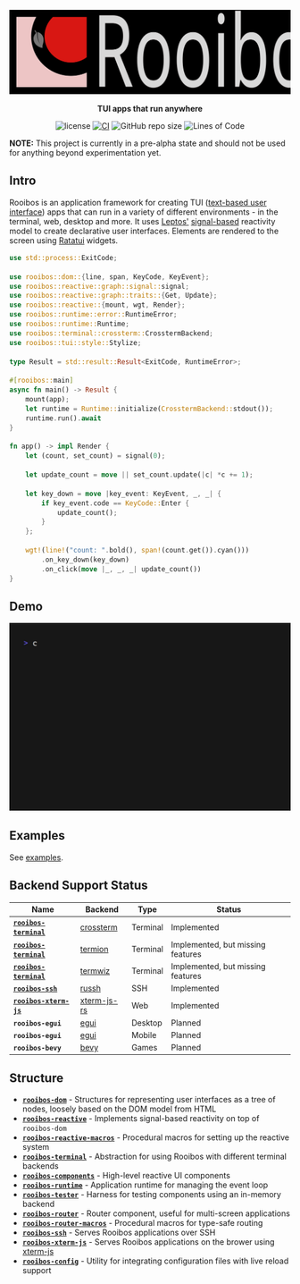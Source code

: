 <div align="center">

![Rooibos Logo](./assets/logo_text.svg)

**TUI apps that run anywhere**

![license](https://img.shields.io/badge/License-MIT%20or%20Apache%202-green.svg)
[![CI](https://github.com/aschey/rooibos/actions/workflows/test.yml/badge.svg)](https://github.com/aschey/rooibos/actions/workflows/test.yml)
![GitHub repo size](https://img.shields.io/github/repo-size/aschey/rooibos)
![Lines of Code](https://aschey.tech/tokei/github/aschey/rooibos)

</div>

**NOTE:** This project is currently in a pre-alpha state and should not be used for anything beyond experimentation yet.

## Intro

Rooibos is an application framework for creating TUI ([text-based user interface](https://en.wikipedia.org/wiki/Text-based_user_interface)) apps that can run in a variety of different environments - in the terminal, web, desktop and more.
It uses [Leptos'](https://github.com/leptos-rs/leptos) [signal-based](https://github.com/leptos-rs/leptos/tree/main/reactive_graph) reactivity model to create declarative user interfaces.
Elements are rendered to the screen using [Ratatui](https://docs.rs/ratatui/latest/ratatui/) widgets.

```rust
use std::process::ExitCode;

use rooibos::dom::{line, span, KeyCode, KeyEvent};
use rooibos::reactive::graph::signal::signal;
use rooibos::reactive::graph::traits::{Get, Update};
use rooibos::reactive::{mount, wgt, Render};
use rooibos::runtime::error::RuntimeError;
use rooibos::runtime::Runtime;
use rooibos::terminal::crossterm::CrosstermBackend;
use rooibos::tui::style::Stylize;

type Result = std::result::Result<ExitCode, RuntimeError>;

#[rooibos::main]
async fn main() -> Result {
    mount(app);
    let runtime = Runtime::initialize(CrosstermBackend::stdout());
    runtime.run().await
}

fn app() -> impl Render {
    let (count, set_count) = signal(0);

    let update_count = move || set_count.update(|c| *c += 1);

    let key_down = move |key_event: KeyEvent, _, _| {
        if key_event.code == KeyCode::Enter {
            update_count();
        }
    };

    wgt!(line!("count: ".bold(), span!(count.get()).cyan()))
        .on_key_down(key_down)
        .on_click(move |_, _, _| update_count())
}
```

## Demo

![demo](./examples/examples/todos_api/todos_api.gif)

## Examples

See [examples](./examples/examples).

## Backend Support Status

| Name                                                | Backend                                                        | Type     | Status                            |
| --------------------------------------------------- | -------------------------------------------------------------- | -------- | --------------------------------- |
| [**`rooibos-terminal`**](./crates/rooibos-terminal) | [crossterm](https://docs.rs/crossterm/latest/crossterm/)       | Terminal | Implemented                       |
| [**`rooibos-terminal`**](./crates/rooibos-terminal) | [termion](https://docs.rs/termion/latest/termion/)             | Terminal | Implemented, but missing features |
| [**`rooibos-terminal`**](./crates/rooibos-terminal) | [termwiz](https://docs.rs/termwiz/latest/termwiz/)             | Terminal | Implemented, but missing features |
| [**`rooibos-ssh`**](./crates/rooibos-ssh)           | [russh](https://docs.rs/russh/latest/russh/)                   | SSH      | Implemented                       |
| [**`rooibos-xterm-js`**](./crates/rooibos-xterm-js) | [xterm-js-rs](https://docs.rs/xterm-js-rs/latest/xterm_js_rs/) | Web      | Implemented                       |
| **`rooibos-egui`**                                  | [egui](https://docs.rs/egui/latest/egui/)                      | Desktop  | Planned                           |
| **`rooibos-egui`**                                  | [egui](https://docs.rs/egui/latest/egui/)                      | Mobile   | Planned                           |
| **`rooibos-bevy`**                                  | [bevy](https://docs.rs/bevy/latest/bevy/)                      | Games    | Planned                           |

## Structure

- [**`rooibos-dom`**](./crates/rooibos-dom) - Structures for representing user interfaces as a tree of nodes, loosely based on the DOM model from HTML
- [**`rooibos-reactive`**](./crates/rooibos-reactive) - Implements signal-based reactivity on top of `rooibos-dom`
- [**`rooibos-reactive-macros`**](./crates/rooibos-reactive-macros) - Procedural macros for setting up the reactive system
- [**`rooibos-terminal`**](./crates/rooibos-terminal) - Abstraction for using Rooibos with different terminal backends
- [**`rooibos-components`**](./crates/rooibos-components) - High-level reactive UI components
- [**`rooibos-runtime`**](./crates/rooibos-runtime) - Application runtime for managing the event loop
- [**`rooibos-tester`**](./crates/rooibos-tester) - Harness for testing components using an in-memory backend
- [**`rooibos-router`**](./crates/rooibos-router) - Router component, useful for multi-screen applications
- [**`rooibos-router-macros`**](./crates/rooibos-router-macros) - Procedural macros for type-safe routing
- [**`rooibos-ssh`**](./crates/rooibos-ssh) - Serves Rooibos applications over SSH
- [**`rooibos-xterm-js`**](./crates/rooibos-xterm-js) - Serves Rooibos applications on the brower using [xterm-js](https://xtermjs.org/)
- [**`rooibos-config`**](./crates/rooibos-config) - Utility for integrating configuration files with live reload support
